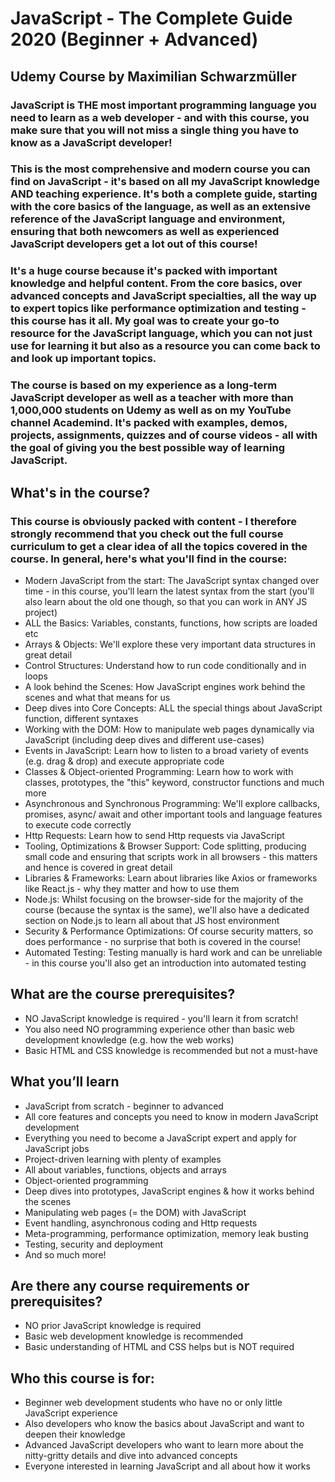 # JavaScript - The Complete Guide 2020 (Beginner + Advanced)

## Udemy Course by Maximilian Schwarzmüller

### JavaScript is THE most important programming language you need to learn as a web developer - and with this course, you make sure that you will not miss a single thing you have to know as a JavaScript developer!

### This is the most comprehensive and modern course you can find on JavaScript - it's based on all my JavaScript knowledge AND teaching experience. It's both a complete guide, starting with the core basics of the language, as well as an extensive reference of the JavaScript language and environment, ensuring that both newcomers as well as experienced JavaScript developers get a lot out of this course!

### It's a huge course because it's packed with important knowledge and helpful content. From the core basics, over advanced concepts and JavaScript specialties, all the way up to expert topics like performance optimization and testing - this course has it all. My goal was to create your go-to resource for the JavaScript language, which you can not just use for learning it but also as a resource you can come back to and look up important topics.

### The course is based on my experience as a long-term JavaScript developer as well as a teacher with more than 1,000,000 students on Udemy as well as on my YouTube channel Academind. It's packed with examples, demos, projects, assignments, quizzes and of course videos - all with the goal of giving you the best possible way of learning JavaScript.

## What's in the course?

### This course is obviously packed with content - I therefore strongly recommend that you check out the full course curriculum to get a clear idea of all the topics covered in the course. In general, here's what you'll find in the course:

- Modern JavaScript from the start: The JavaScript syntax changed over time - in this course, you'll learn the latest syntax from the start (you'll also learn about the old one though, so that you can work in ANY JS project)
- ALL the Basics: Variables, constants, functions, how scripts are loaded etc
- Arrays & Objects: We'll explore these very important data structures in great detail
- Control Structures: Understand how to run code conditionally and in loops
- A look behind the Scenes: How JavaScript engines work behind the scenes and what that means for us
- Deep dives into Core Concepts: ALL the special things about JavaScript function, different syntaxes
- Working with the DOM: How to manipulate web pages dynamically via JavaScript (including deep dives and different use-cases)
- Events in JavaScript: Learn how to listen to a broad variety of events (e.g. drag & drop) and execute appropriate code
- Classes & Object-oriented Programming: Learn how to work with classes, prototypes, the "this" keyword, constructor functions and much more
- Asynchronous and Synchronous Programming: We'll explore callbacks, promises, async/ await and other important tools and language features to execute code correctly
- Http Requests: Learn how to send Http requests via JavaScript
- Tooling, Optimizations & Browser Support: Code splitting, producing small code and ensuring that scripts work in all browsers - this matters and hence is covered in great detail
- Libraries & Frameworks: Learn about libraries like Axios or frameworks like React.js - why they matter and how to use them
- Node.js: Whilst focusing on the browser-side for the majority of the course (because the syntax is the same), we'll also have a dedicated section on Node.js to learn all about that JS host environment
- Security & Performance Optimizations: Of course security matters, so does performance - no surprise that both is covered in the course!
- Automated Testing: Testing manually is hard work and can be unreliable - in this course you'll also get an introduction into automated testing

## What are the course prerequisites?

- NO JavaScript knowledge is required - you'll learn it from scratch!
- You also need NO programming experience other than basic web development knowledge (e.g. how the web works)
- Basic HTML and CSS knowledge is recommended but not a must-have

## What you’ll learn

- JavaScript from scratch - beginner to advanced
- All core features and concepts you need to know in modern JavaScript development
- Everything you need to become a JavaScript expert and apply for JavaScript jobs
- Project-driven learning with plenty of examples
- All about variables, functions, objects and arrays
- Object-oriented programming
- Deep dives into prototypes, JavaScript engines & how it works behind the scenes
- Manipulating web pages (= the DOM) with JavaScript
- Event handling, asynchronous coding and Http requests
- Meta-programming, performance optimization, memory leak busting
- Testing, security and deployment
- And so much more!

## Are there any course requirements or prerequisites?

- NO prior JavaScript knowledge is required
- Basic web development knowledge is recommended
- Basic understanding of HTML and CSS helps but is NOT required

## Who this course is for:

- Beginner web development students who have no or only little JavaScript experience
- Also developers who know the basics about JavaScript and want to deepen their knowledge
- Advanced JavaScript developers who want to learn more about the nitty-gritty details and dive into advanced concepts
- Everyone interested in learning JavaScript and all about how it works
